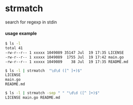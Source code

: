 # strmatch
search for regexp in stdin

#### usage example

```bash
$ ls -l
total 41
-rw-r--r-- 1 xxxxx 1049089 35147 Jul  19 17:35 LICENSE
-rw-r--r-- 1 xxxxx 1049089  1755 Jul  19 17:42 main.go
-rw-r--r-- 1 xxxxx 1049089    38 Jul  19 17:35 README.md

$ ls -l | strmatch  "\d\d ([^ ]+)$"
LICENSE
main.go
README.md

$ ls -l | strmatch -sep " " "\d\d ([^ ]+)$"
LICENSE main.go README.md
```

